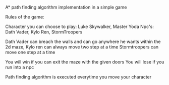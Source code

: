  A* path finding algorithm implementation in a simple game
 
 Rules of the game:
 
 Character you can choose to play: Luke Skywalker, Master Yoda
 Npc's: Dath Vader, Kylo Ren, StormTroopers

Dath Vader can breach the walls and can go anywhere he wants within the 2d maze,
Kylo ren can always move two step at a time
Stormtroopers can move one step at a time 

You will win if you can exit the maze with the given doors
You will lose if you run into a npc

Path finding algorithm is executed everytime you move your character
